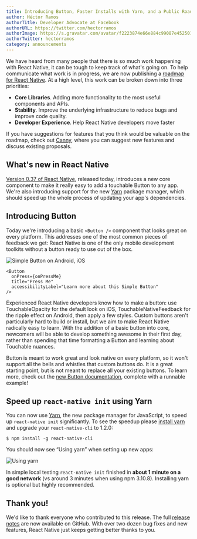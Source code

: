 ```yaml
---
title: Introducing Button, Faster Installs with Yarn, and a Public Roadmap
author: Héctor Ramos
authorTitle: Developer Advocate at Facebook
authorURL: https://twitter.com/hectorramos
authorImage: https://s.gravatar.com/avatar/f2223874e66e884c99087e452501f2da?s=128
authorTwitter: hectorramos
category: announcements
---
```


We have heard from many people that there is so much work happening with React
Native, it can be tough to keep track of what's going on. To help communicate
what work is in progress, we are now publishing a
[roadmap for React Native](https://github.com/facebook/react-native/wiki/Roadmap).
At a high level, this work can be broken down into three priorities:

* **Core Libraries**. Adding more functionality to the most useful components
  and APIs.
* **Stability**. Improve the underlying infrastructure to reduce bugs and
  improve code quality.
* **Developer Experience**. Help React Native developers move faster

If you have suggestions for features that you think would be valuable on the
roadmap, check out [Canny](https://react-native.canny.io/feature-requests),
where you can suggest new features and discuss existing proposals.

## What's new in React Native

[Version 0.37 of React Native](https://github.com/facebook/react-native/releases/tag/v0.37.0),
released today, introduces a new core component to make it really easy to add a
touchable Button to any app. We're also introducing support for the new
[Yarn](https://yarnpkg.com/) package manager, which should speed up the whole
process of updating your app's dependencies.

## Introducing Button

Today we're introducing a basic `<Button />` component that looks great on every
platform. This addresses one of the most common pieces of feedback we get: React
Native is one of the only mobile development toolkits without a button ready to
use out of the box.

![Simple Button on Android, iOS](/react-native/blog/assets/button-android-ios.png)

```
<Button
  onPress={onPressMe}
  title="Press Me"
  accessibilityLabel="Learn more about this Simple Button"
/>
```

Experienced React Native developers know how to make a button: use
TouchableOpacity for the default look on iOS, TouchableNativeFeedback for the
ripple effect on Android, then apply a few styles. Custom buttons aren't
particularly hard to build or install, but we aim to make React Native radically
easy to learn. With the addition of a basic button into core, newcomers will be
able to develop something awesome in their first day, rather than spending that
time formatting a Button and learning about Touchable nuances.

Button is meant to work great and look native on every platform, so it won't
support all the bells and whistles that custom buttons do. It is a great
starting point, but is not meant to replace all your existing buttons. To learn
more, check out the
[new Button documentation](http://facebook.github.io/react-native/button.md),
complete with a runnable example!

## Speed up `react-native init` using Yarn

You can now use [Yarn](https://yarnpkg.com/), the new package manager for
JavaScript, to speed up `react-native init` significantly. To see the speedup
please [install yarn](https://yarnpkg.com/en/docs/install) and upgrade your
`react-native-cli` to 1.2.0:

```
$ npm install -g react-native-cli
```

You should now see “Using yarn” when setting up new apps:

![Using yarn](/react-native/blog/assets/yarn-rncli.png)

In simple local testing `react-native init` finished in **about 1 minute on a
good network** (vs around 3 minutes when using npm 3.10.8). Installing yarn is
optional but highly recommended.

## Thank you!

We'd like to thank everyone who contributed to this release. The full
[release notes](https://github.com/facebook/react-native/releases/tag/v0.37.0)
are now available on GitHub. With over two dozen bug fixes and new features,
React Native just keeps getting better thanks to you.
